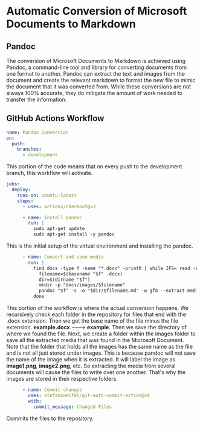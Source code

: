 # Automatic Conversion of Microsoft Documents to Markdown

## Pandoc 

The conversion of Microsoft Documents to Markdown is achieved using Pandoc, a command-line tool and library for converting documents from one format to another. Pandoc can extract the text and images from the document and create the relevant markdown to format the new file to mimic the document that it was converted from. While these conversions are not always 100% accurate, they do mitigate the amount of work needed to transfer the information.

## GitHub Actions Workflow

```yml
name: Pandoc Conversion
on:
  push:
    branches:
      - development
```

This portion of the code means that on every push to the development branch, this workflow will activate.

```yml
jobs:
  deploy:
    runs-on: ubuntu-latest
    steps:
      - uses: actions/checkout@v3

      - name: Install pandoc
        run: |
          sudo apt-get update
          sudo apt-get install -y pandoc
```

This is the initial setup of the virtual environment and installing the pandoc.

```yml
      - name: Convert and save media
        run: |
          find docs -type f -name "*.docx" -print0 | while IFS= read -r -d '' f; do
            filename=$(basename "$f" .docx)
            dir=$(dirname "$f")
            mkdir -p "docs/images/$filename"
            pandoc "$f" -s -o "$dir/$filename.md" -w gfm --extract-media="../images/$filename"
          done
```

This portion of the workflow is where the actual conversion happens. We recursively check each folder in the repository for files that end with the .docx extension. Then we get the base name of the file minus the file extension. **example.docx** ---> **example**. Then we save the directory of where we found the file. Next, we create a folder within the images folder to save all the extracted media that was found in the Microsoft Document. Note that the folder that holds all the images has the same name as the file and is not all just stored under images. This is because pandoc will not save the name of the image when it is extracted. It will label the image as **image1.png**, **image2.png**, etc. So extracting the media from several documents will cause the files to write over one another. That's why the images are stored in their respective folders.

```yml
      - name: Commit changes
        uses: stefanzweifel/git-auto-commit-action@v4
        with:
          commit_message: Changed Files
```

Commits the files to the repository.